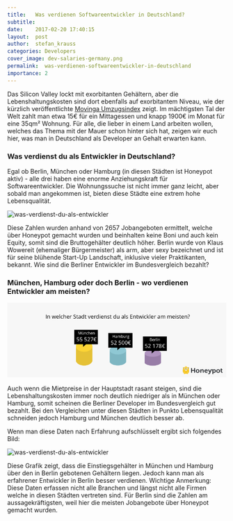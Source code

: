 ```yaml
---
title:   Was verdienen Softwareentwickler in Deutschland?
subtitle: 
date:    2017-02-20 17:40:15
layout:  post
author:  stefan_krauss
categories: Developers
cover_image: dev-salaries-germany.png
permalink:  was-verdienen-softwareentwickler-in-deutschland
importance: 2
---
```


Das Silicon Valley lockt mit exorbitanten Gehältern, aber die Lebenshaltungskosten sind dort ebenfalls auf exorbitantem Niveau, wie der kürzlich veröffentlichte [Movinga Umzugsindex]( https://www.movinga.de/umzugskosten-index/) zeigt. Im mächtigsten Tal der Welt zahlt man etwa 15€ für ein Mittagessen und knapp 1900€ im Monat für eine 35qm² Wohnung. Für alle, die lieber in einem Land arbeiten wollen, welches das Thema mit der Mauer schon hinter sich hat, zeigen wir euch hier, was man in Deutschland als Developer an Gehalt erwarten kann.

<!--more-->

### Was verdienst du als Entwickler in Deutschland? 

Egal ob Berlin, München oder Hamburg (in diesen Städten ist Honeypot aktiv) - alle drei haben eine enorme Anziehungskraft für Softwareentwickler. Die Wohnungssuche ist nicht immer ganz leicht, aber sobald man angekommen ist, bieten diese Städte eine extrem hohe Lebensqualität.

![was-verdienst-du-als-entwickler](/assets/images/by-experience.png)

Diese Zahlen wurden anhand von 2657 Jobangeboten ermittelt, welche über Honeypot gemacht wurden und beinhalten keine Boni und auch kein Equity, somit sind die Bruttogehälter deutlich höher. Berlin wurde von Klaus Wowereit (ehemaliger Bürgermeister) als arm, aber sexy bezeichnet und ist für seine blühende Start-Up Landschaft, inklusive vieler Praktikanten, bekannt. Wie sind die Berliner Entwickler im Bundesvergleich bezahlt?

### München, Hamburg oder doch Berlin - wo verdienen Entwickler am meisten?

![was-verdienst-du-als-entwickler](/assets/images/german-salaries-by-city.png)

Auch wenn die Mietpreise in der Hauptstadt rasant steigen, sind die Lebenshaltungskosten immer noch deutlich niedriger als in München oder Hamburg, somit scheinen die Berliner Developer im Bundesvergleich gut bezahlt. Bei den Vergleichen unter diesen Städten in Punkto Lebensqualität schneiden jedoch Hamburg und München deutlich besser ab.
 
Wenn man diese Daten nach Erfahrung aufschlüsselt ergibt sich folgendes Bild:


![was-verdienst-du-als-entwickler](/assets/images/german-salaries-by-experience-city.png)

Diese Grafik zeigt, dass die Einstiegsgehälter in München und Hamburg über den in Berlin gebotenen Gehältern liegen. Jedoch kann man als erfahrener Entwickler in Berlin besser verdienen. Wichtige Anmerkung: Diese Daten erfassen nicht alle Branchen und längst nicht alle Firmen welche in diesen Städten vertreten sind. Für Berlin sind die Zahlen am aussagekräftigsten, weil hier die meisten Jobangebote über Honeypot gemacht wurden.